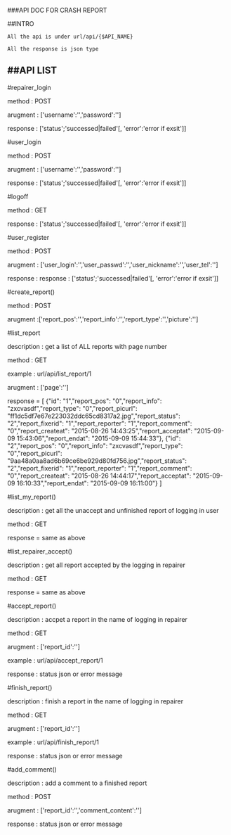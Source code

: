 ###API DOC FOR CRASH REPORT

##INTRO
    
    All the api is under url/api/{$API_NAME}

    All the response is json type

##API LIST
-------



#repairer_login

method : POST

arugment : ['username':'','password':'']

response : ['status';'successed|failed'[, 'error':'error if exsit']]




#user_login

method : POST

arugment : ['username':'','password':'']

response : ['status';'successed|failed'[, 'error':'error if exsit']]



#logoff

method : GET

response : ['status';'successed|failed'[, 'error':'error if exsit']]



#user_register

method : POST

arugment : ['user_login':'','user_passwd':'','user_nickname':'','user_tel':'']

response : response : ['status';'successed|failed'[, 'error':'error if exsit']]



#create_report()

method : POST

arugment :['report_pos':'','report_info':'','report_type':'','picture':'']



#list_report

description : get a list of ALL reports with page number

method : GET

example : url/api/list_report/1

arugment : ['page':'']

response = [
{"id": "1","report_pos": "0","report_info": "zxcvasdf","report_type": "0","report_picurl": "ff1dc5df7e67e223032ddc65cd8317a2.jpg","report_status": "2","report_fixerid": "1","report_reporter": "1","report_comment": "0","report_createat": "2015-08-26 14:43:25","report_acceptat": "2015-09-09 15:43:06","report_endat": "2015-09-09 15:44:33"},
{"id": "2","report_pos": "0","report_info": "zxcvasdf","report_type": "0","report_picurl": "9aa48a0aa8ad6b69ce6be929d80fd756.jpg","report_status": "2","report_fixerid": "1","report_reporter": "1","report_comment": "0","report_createat": "2015-08-26 14:44:17","report_acceptat": "2015-09-09 16:10:33","report_endat": "2015-09-09 16:11:00"}
]



#list_my_report()

description : get all the unaccept and unfinished report of logging in user

method : GET

response = same as above



#list_repairer_accept()

description : get all report accepted by the logging in repairer

method : GET

response = same as above



#accept_report()

description : accpet a report in the name of logging in repairer

method : GET

arugment : ['report_id':'']

example : url/api/accept_report/1

response : status json or error message



#finish_report()

description : finish a report in the name of logging in repairer

method : GET

arugment : ['report_id':'']

example : url/api/finish_report/1

response : status json or error message



#add_comment()

description : add a comment to a finished report 

method : POST

arugment : ['report_id':'','comment_content':'']

response : status json or error message
